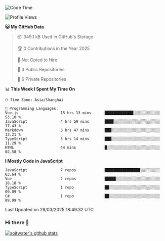 <!--START_SECTION:waka-->
![Code Time](http://img.shields.io/badge/Code%20Time-4%2C803%20hrs%2040%20mins-blue)

![Profile Views](http://img.shields.io/badge/Profile%20Views-0-blue)

**🐱 My GitHub Data** 

> 📦 349.1 kB Used in GitHub's Storage 
 > 
> 🏆 0 Contributions in the Year 2025
 > 
> 🚫 Not Opted to Hire
 > 
> 📜 3 Public Repositories 
 > 
> 🔑 6 Private Repositories 
 > 
📊 **This Week I Spent My Time On** 

```text
🕑︎ Time Zone: Asia/Shanghai

💬 Programming Languages: 
Vue.js                   15 hrs 13 mins      █████████████░░░░░░░░░░░░   53.10 % 
JavaScript               4 hrs 59 mins       ████░░░░░░░░░░░░░░░░░░░░░   17.43 % 
Markdown                 3 hrs 47 mins       ███░░░░░░░░░░░░░░░░░░░░░░   13.21 % 
TypeScript               3 hrs 14 mins       ███░░░░░░░░░░░░░░░░░░░░░░   11.29 % 
HTML                     44 mins             █░░░░░░░░░░░░░░░░░░░░░░░░   02.58 % 
```

**I Mostly Code in JavaScript** 

```text
JavaScript               7 repos             ████████████████░░░░░░░░░   63.64 % 
Vue                      2 repos             █████░░░░░░░░░░░░░░░░░░░░   18.18 % 
TypeScript               1 repo              ██░░░░░░░░░░░░░░░░░░░░░░░   09.09 % 
C#                       1 repo              ██░░░░░░░░░░░░░░░░░░░░░░░   09.09 % 
```




 Last Updated on 28/03/2025 18:49:32 UTC
<!--END_SECTION:waka-->

### Hi there 👋
[![soitwater's github stats](https://github-readme-stats.vercel.app/api?username=soitwater)](https://github.com/soitwater/github-readme-stats)
